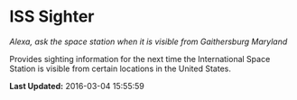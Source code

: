 # ISS Sighter
*Alexa, ask the space station when it is visible from Gaithersburg Maryland*

Provides sighting information for the next time the International Space Station  is visible from certain locations in the United States.

**Last Updated:** 2016-03-04 15:55:59
